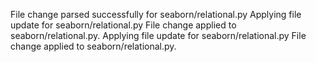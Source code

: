 File change parsed successfully for seaborn/relational.py
Applying file update for seaborn/relational.py
File change applied to seaborn/relational.py.
Applying file update for seaborn/relational.py
File change applied to seaborn/relational.py.
